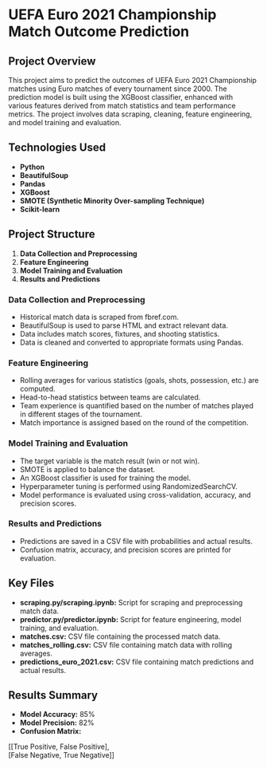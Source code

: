 # UEFA Euro 2021 Championship Match Outcome Prediction

## Project Overview
This project aims to predict the outcomes of UEFA Euro 2021 Championship matches using Euro matches of every tournament since 2000. The prediction model is built using the XGBoost classifier, enhanced with various features derived from match statistics and team performance metrics. The project involves data scraping, cleaning, feature engineering, and model training and evaluation.

## Technologies Used
- **Python**
- **BeautifulSoup**
- **Pandas**
- **XGBoost**
- **SMOTE (Synthetic Minority Over-sampling Technique)**
- **Scikit-learn**

## Project Structure
1. **Data Collection and Preprocessing**
2. **Feature Engineering**
3. **Model Training and Evaluation**
4. **Results and Predictions**

### Data Collection and Preprocessing
- Historical match data is scraped from fbref.com.
- BeautifulSoup is used to parse HTML and extract relevant data.
- Data includes match scores, fixtures, and shooting statistics.
- Data is cleaned and converted to appropriate formats using Pandas.

### Feature Engineering
- Rolling averages for various statistics (goals, shots, possession, etc.) are computed.
- Head-to-head statistics between teams are calculated.
- Team experience is quantified based on the number of matches played in different stages of the tournament.
- Match importance is assigned based on the round of the competition.

### Model Training and Evaluation
- The target variable is the match result (win or not win).
- SMOTE is applied to balance the dataset.
- An XGBoost classifier is used for training the model.
- Hyperparameter tuning is performed using RandomizedSearchCV.
- Model performance is evaluated using cross-validation, accuracy, and precision scores.

### Results and Predictions
- Predictions are saved in a CSV file with probabilities and actual results.
- Confusion matrix, accuracy, and precision scores are printed for evaluation.

## Key Files
- **scraping.py/scraping.ipynb:** Script for scraping and preprocessing match data.
- **predictor.py/predictor.ipynb:** Script for feature engineering, model training, and evaluation.
- **matches.csv:** CSV file containing the processed match data.
- **matches_rolling.csv:** CSV file containing match data with rolling averages.
- **predictions_euro_2021.csv:** CSV file containing match predictions and actual results.

## Results Summary
- **Model Accuracy:** 85% 
- **Model Precision:** 82%
- **Confusion Matrix:**

[[True Positive, False Positive],  
[False Negative, True Negative]]


